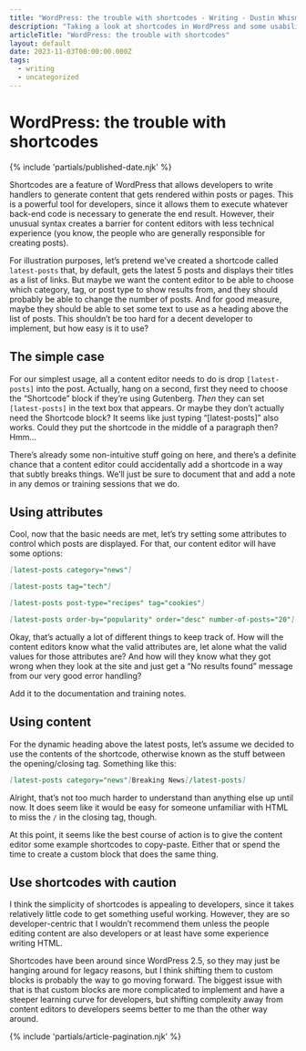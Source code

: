 ```yaml
---
title: "WordPress: the trouble with shortcodes - Writing - Dustin Whisman"
description: "Taking a look at shortcodes in WordPress and some usability problems for content editors."
articleTitle: "WordPress: the trouble with shortcodes"
layout: default
date: 2023-11-03T00:00:00.000Z
tags:
  - writing
  - uncategorized
---
```


# WordPress: the trouble with shortcodes

{% include 'partials/published-date.njk' %}

Shortcodes are a feature of WordPress that allows developers to write handlers to generate content that gets rendered within posts or pages. This is a powerful tool for developers, since it allows them to execute whatever back-end code is necessary to generate the end result. However, their unusual syntax creates a barrier for content editors with less technical experience (you know, the people who are generally responsible for creating posts).

For illustration purposes, let’s pretend we’ve created a shortcode called `latest-posts` that, by default, gets the latest 5 posts and displays their titles as a list of links. But maybe we want the content editor to be able to choose which category, tag, or post type to show results from, and they should probably be able to change the number of posts. And for good measure, maybe they should be able to set some text to use as a heading above the list of posts. This shouldn’t be too hard for a decent developer to implement, but how easy is it to use?

## The simple case

For our simplest usage, all a content editor needs to do is drop `[latest-posts]` into the post. Actually, hang on a second, first they need to choose the “Shortcode” block if they’re using Gutenberg. *Then* they can set `[latest-posts]` in the text box that appears. Or maybe they don’t actually need the Shortcode block? It seems like just typing “[latest-posts]” also works. Could they put the shortcode in the middle of a paragraph then? Hmm…

There’s already some non-intuitive stuff going on here, and there’s a definite chance that a content editor could accidentally add a shortcode in a way that subtly breaks things. We’ll just be sure to document that and add a note in any demos or training sessions that we do.

## Using attributes

Cool, now that the basic needs are met, let’s try setting some attributes to control which posts are displayed. For that, our content editor will have some options:

```markdown
[latest-posts category="news"]

[latest-posts tag="tech"]

[latest-posts post-type="recipes" tag="cookies"]

[latest-posts order-by="popularity" order="desc" number-of-posts="20"]
```

Okay, that’s actually a lot of different things to keep track of. How will the content editors know what the valid attributes are, let alone what the valid values for those attributes are? And how will they know what they got wrong when they look at the site and just get a “No results found” message from our very good error handling?

Add it to the documentation and training notes.

## Using content

For the dynamic heading above the latest posts, let’s assume we decided to use the contents of the shortcode, otherwise known as the stuff between the opening/closing tag. Something like this:

```markdown
[latest-posts category="news"]Breaking News[/latest-posts]
```

Alright, that’s not too much harder to understand than anything else up until now. It does seem like it would be easy for someone unfamiliar with HTML to miss the `/` in the closing tag, though.

At this point, it seems like the best course of action is to give the content editor some example shortcodes to copy-paste. Either that or spend the time to create a custom block that does the same thing.

## Use shortcodes with caution

I think the simplicity of shortcodes is appealing to developers, since it takes relatively little code to get something useful working. However, they are so developer-centric that I wouldn’t recommend them unless the people editing content are also developers or at least have some experience writing HTML.

Shortcodes have been around since WordPress 2.5, so they may just be hanging around for legacy reasons, but I think shifting them to custom blocks is probably the way to go moving forward. The biggest issue with that is that custom blocks are more complicated to implement and have a steeper learning curve for developers, but shifting complexity away from content editors to developers seems better to me than the other way around.

{% include 'partials/article-pagination.njk' %}
